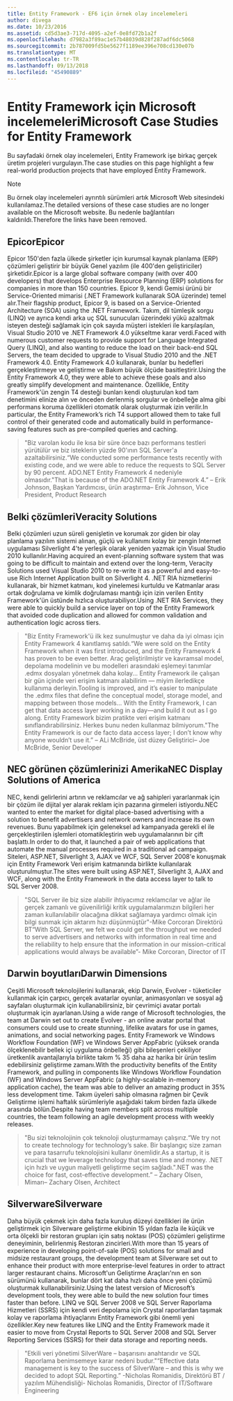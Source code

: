 ```yaml
---
title: Entity Framework - EF6 için örnek olay incelemeleri
author: divega
ms.date: 10/23/2016
ms.assetid: cd5d3ae3-717d-4095-a2ef-0e8fd72b1a2f
ms.openlocfilehash: d7982a3f89ac1e57b48039d828f287adf6dc5068
ms.sourcegitcommit: 2b787009fd5be5627f1189ee396e708cd130e07b
ms.translationtype: MT
ms.contentlocale: tr-TR
ms.lasthandoff: 09/13/2018
ms.locfileid: "45490889"
---
```

# <a name="microsoft-case-studies-for-entity-framework"></a><span data-ttu-id="93df9-102">Entity Framework için Microsoft incelemeleri</span><span class="sxs-lookup"><span data-stu-id="93df9-102">Microsoft Case Studies for Entity Framework</span></span>
<span data-ttu-id="93df9-103">Bu sayfadaki örnek olay incelemeleri, Entity Framework işe birkaç gerçek üretim projeleri vurgulayın.</span><span class="sxs-lookup"><span data-stu-id="93df9-103">The case studies on this page highlight a few real-world production projects that have employed Entity Framework.</span></span>
> [!NOTE]
> <span data-ttu-id="93df9-104">Bu örnek olay incelemeleri ayrıntılı sürümleri artık Microsoft Web sitesindeki kullanılamaz.</span><span class="sxs-lookup"><span data-stu-id="93df9-104">The detailed versions of these case studies are no longer available on the Microsoft website.</span></span> <span data-ttu-id="93df9-105">Bu nedenle bağlantıları kaldırıldı.</span><span class="sxs-lookup"><span data-stu-id="93df9-105">Therefore the links have been removed.</span></span>

## <a name="epicor"></a><span data-ttu-id="93df9-106">Epicor</span><span class="sxs-lookup"><span data-stu-id="93df9-106">Epicor</span></span>
<span data-ttu-id="93df9-107">Epicor 150'den fazla ülkede şirketler için kurumsal kaynak planlama (ERP) çözümleri geliştirir bir büyük Genel yazılım (ile 400'den geliştiriciler) şirketidir.</span><span class="sxs-lookup"><span data-stu-id="93df9-107">Epicor is a large global software company (with over 400 developers) that develops Enterprise Resource Planning (ERP) solutions for companies in more than 150 countries.</span></span>
<span data-ttu-id="93df9-108">Epicor 9, kendi Gemisi ürünü bir Service-Oriented mimarisi (.NET Framework kullanarak SOA üzerinde) temel alır.</span><span class="sxs-lookup"><span data-stu-id="93df9-108">Their flagship product, Epicor 9, is based on a Service-Oriented Architecture (SOA) using the .NET Framework.</span></span>
<span data-ttu-id="93df9-109">Takım, dil tümleşik sorgu (LINQ) ve ayrıca kendi arka uç SQL sunucuları üzerindeki yükü azaltmak isteyen desteği sağlamak için çok sayıda müşteri istekleri ile karşılaşılan, Visual Studio 2010 ve .NET Framework 4.0 yükseltme karar verdi.</span><span class="sxs-lookup"><span data-stu-id="93df9-109">Faced with numerous customer requests to provide support for Language Integrated Query (LINQ), and also wanting to reduce the load on their back-end SQL Servers, the team decided to upgrade to Visual Studio 2010 and the .NET Framework 4.0.</span></span>
<span data-ttu-id="93df9-110">Entity Framework 4.0 kullanarak, bunlar bu hedefleri gerçekleştirmeye ve geliştirme ve Bakım büyük ölçüde basitleştirir.</span><span class="sxs-lookup"><span data-stu-id="93df9-110">Using the Entity Framework 4.0, they were able to achieve these goals and also greatly simplify development and maintenance.</span></span>
<span data-ttu-id="93df9-111">Özellikle, Entity Framework'ün zengin T4 desteği bunları kendi oluşturulan kod tam denetimini elinize alın ve önceden derlenmiş sorgular ve önbelleğe alma gibi performans koruma özellikleri otomatik olarak oluşturmak izin verilir.</span><span class="sxs-lookup"><span data-stu-id="93df9-111">In particular, the Entity Framework’s rich T4 support allowed them to take full control of their generated code and automatically build in performance-saving features such as pre-compiled queries and caching.</span></span>

> <span data-ttu-id="93df9-112">"Biz varolan kodu ile kısa bir süre önce bazı performans testleri yürütülür ve biz isteklerin yüzde 90'ının SQL Server'a azaltabilirsiniz.</span><span class="sxs-lookup"><span data-stu-id="93df9-112">“We conducted some performance tests recently with existing code, and we were able to reduce the requests to SQL Server by 90 percent.</span></span>
<span data-ttu-id="93df9-113">ADO.NET Entity Framework 4 nedeniyle olmasıdır."</span><span class="sxs-lookup"><span data-stu-id="93df9-113">That is because of the ADO.NET Entity Framework 4.”</span></span> <span data-ttu-id="93df9-114">– Erik Johnson, Başkan Yardımcısı, ürün araştırma</span><span class="sxs-lookup"><span data-stu-id="93df9-114">– Erik Johnson, Vice President, Product Research</span></span>  

## <a name="veracity-solutions"></a><span data-ttu-id="93df9-115">Belki çözümleri</span><span class="sxs-lookup"><span data-stu-id="93df9-115">Veracity Solutions</span></span>
<span data-ttu-id="93df9-116">Belki çözümleri uzun süreli genişletin ve korumak zor giden bir olay planlama yazılım sistemi alınan, güçlü ve kullanımı kolay bir zengin Internet uygulaması Silverlight 4'te yerleşik olarak yeniden yazmak için Visual Studio 2010 kullanılır.</span><span class="sxs-lookup"><span data-stu-id="93df9-116">Having acquired an event-planning software system that was going to be difficult to maintain and extend over the long-term, Veracity Solutions used Visual Studio 2010 to re-write it as a powerful and easy-to-use Rich Internet Application built on Silverlight 4.</span></span>
<span data-ttu-id="93df9-117">.NET RIA hizmetlerini kullanarak, bir hizmet katmanı, kod yinelemesi kurtuldu ve Katmanlar arası ortak doğrulama ve kimlik doğrulaması mantığı için izin verilen Entity Framework'ün üstünde hızlıca oluşturabiliyor.</span><span class="sxs-lookup"><span data-stu-id="93df9-117">Using .NET RIA Services, they were able to quickly build a service layer on top of the Entity Framework that avoided code duplication and allowed for common validation and authentication logic across tiers.</span></span>  

> <span data-ttu-id="93df9-118">"Biz Entity Framework'ü ilk kez sunulmuştur ve daha da iyi olması için Entity Framework 4 kanıtlamış satıldı.</span><span class="sxs-lookup"><span data-stu-id="93df9-118">“We were sold on the Entity Framework when it was first introduced, and the Entity Framework 4 has proven to be even better.</span></span>
<span data-ttu-id="93df9-119">Araç geliştirilmiştir ve kavramsal model, depolama modelinin ve bu modelleri arasındaki eşlemeyi tanımlar .edmx dosyaları yönetmek daha kolay... Entity Framework ile çalışan bir gün içinde veri erişim katmanı alabilirim — miyim ilerledikçe kullanıma derleyin.</span><span class="sxs-lookup"><span data-stu-id="93df9-119">Tooling is improved, and it’s easier to manipulate the .edmx files that define the conceptual model, storage model, and mapping between those models... With the Entity Framework, I can get that data access layer working in a day—and build it out as I go along.</span></span>
<span data-ttu-id="93df9-120">Entity Framework bizim pratikte veri erişim katmanı sınıflandırabilirsiniz. Herkes bunu neden kullanmaz bilmiyorum."</span><span class="sxs-lookup"><span data-stu-id="93df9-120">The Entity Framework is our de facto data access layer; I don’t know why anyone wouldn’t use it.”</span></span> <span data-ttu-id="93df9-121">– ALi McBride, üst düzey Geliştirici</span><span class="sxs-lookup"><span data-stu-id="93df9-121">– Joe McBride, Senior Developer</span></span>

## <a name="nec-display-solutions-of-america"></a><span data-ttu-id="93df9-122">NEC görünen çözümlerinizi Amerika</span><span class="sxs-lookup"><span data-stu-id="93df9-122">NEC Display Solutions of America</span></span>
<span data-ttu-id="93df9-123">NEC, kendi gelirlerini artırın ve reklamcılar ve ağ sahipleri yararlanmak için bir çözüm ile dijital yer alarak reklam için pazarına girmeleri istiyordu.</span><span class="sxs-lookup"><span data-stu-id="93df9-123">NEC wanted to enter the market for digital place-based advertising with a solution to benefit advertisers and network owners and increase its own revenues.</span></span>
<span data-ttu-id="93df9-124">Bunu yapabilmek için geleneksel ad kampanyada gerekli el ile gerçekleştirilen işlemleri otomatikleştirin web uygulamalarının bir çift başlattı.</span><span class="sxs-lookup"><span data-stu-id="93df9-124">In order to do that, it launched a pair of web applications that automate the manual processes required in a traditional ad campaign.</span></span>
<span data-ttu-id="93df9-125">Siteleri, ASP.NET, Silverlight 3, AJAX ve WCF, SQL Server 2008'e konuşmak için Entity Framework Veri erişim katmanında birlikte kullanılarak oluşturulmuştur.</span><span class="sxs-lookup"><span data-stu-id="93df9-125">The sites were built using ASP.NET, Silverlight 3, AJAX and WCF, along with the Entity Framework in the data access layer to talk to SQL Server 2008.</span></span>

> <span data-ttu-id="93df9-126">"SQL Server ile biz size alabilir ihtiyacımız reklamcılar ve ağlar ile gerçek zamanlı ve güvenilirliği kritik uygulamalarımızın bilgileri her zaman kullanılabilir olacağına dikkat sağlamaya yardımcı olmak için bilgi sunmak için aktarım hızı düşünmüştür"-Mike Corcoran Direktörü BT</span><span class="sxs-lookup"><span data-stu-id="93df9-126">“With SQL Server, we felt we could get the throughput we needed to serve advertisers and networks with information in real time and the reliability to help ensure that the information in our mission-critical applications would always be available”- Mike Corcoran, Director of IT</span></span>

## <a name="darwin-dimensions"></a><span data-ttu-id="93df9-127">Darwin boyutları</span><span class="sxs-lookup"><span data-stu-id="93df9-127">Darwin Dimensions</span></span>
<span data-ttu-id="93df9-128">Çeşitli Microsoft teknolojilerini kullanarak, ekip Darwin, Evolver - tüketiciler kullanmak için çarpıcı, gerçek avatarlar oyunlar, animasyonları ve sosyal ağ sayfaları oluşturmak için kullanabilirsiniz, bir çevrimiçi avatar portalı oluşturmak için ayarlanan.</span><span class="sxs-lookup"><span data-stu-id="93df9-128">Using a wide range of Microsoft technologies, the team at Darwin set out to create Evolver - an online avatar portal that consumers could use to create stunning, lifelike avatars for use in games, animations, and social networking pages.</span></span>
<span data-ttu-id="93df9-129">Entity Framework ve Windows Workflow Foundation (WF) ve Windows Server AppFabric (yüksek oranda ölçeklenebilir bellek içi uygulama önbelleği) gibi bileşenleri çekiliyor üretkenlik avantajlarıyla birlikte takım % 35 daha az harika bir ürün teslim edebilirsiniz geliştirme zamanı.</span><span class="sxs-lookup"><span data-stu-id="93df9-129">With the productivity benefits of the Entity Framework, and pulling in components like Windows Workflow Foundation (WF) and Windows Server AppFabric (a highly-scalable in-memory application cache), the team was able to deliver an amazing product in 35% less development time.</span></span>
<span data-ttu-id="93df9-130">Takım üyeleri sahip olmasına rağmen bir Çevik Geliştirme işlemi haftalık sürümleriyle aşağıdaki takım birden fazla ülkede arasında bölün.</span><span class="sxs-lookup"><span data-stu-id="93df9-130">Despite having team members split across multiple countries, the team following an agile development process with weekly releases.</span></span>

 > <span data-ttu-id="93df9-131">"Bu sizi teknolojinin çok teknoloji oluşturmamayı çalışırız.</span><span class="sxs-lookup"><span data-stu-id="93df9-131">“We try not to create technology for technology’s sake.</span></span> <span data-ttu-id="93df9-132">Bir başlangıç size zaman ve para tasarrufu teknolojisini kullanır önemlidir.</span><span class="sxs-lookup"><span data-stu-id="93df9-132">As a startup, it is crucial that we leverage technology that saves time and money.</span></span>
 <span data-ttu-id="93df9-133">.NET için hızlı ve uygun maliyetli geliştirme seçim sağladı."</span><span class="sxs-lookup"><span data-stu-id="93df9-133">.NET was the choice for fast, cost-effective development.”</span></span> <span data-ttu-id="93df9-134">– Zachary Olsen, Mimarı</span><span class="sxs-lookup"><span data-stu-id="93df9-134">– Zachary Olsen, Architect</span></span>  

## <a name="silverware"></a><span data-ttu-id="93df9-135">Silverware</span><span class="sxs-lookup"><span data-stu-id="93df9-135">Silverware</span></span>
<span data-ttu-id="93df9-136">Daha büyük çekmek için daha fazla kuruluş düzeyi özellikleri ile ürün geliştirmek için Silverware geliştirme ekibinin 15 yıldan fazla ile küçük ve orta ölçekli bir restoran grupları için satış noktası (POS) çözümleri geliştirme deneyiminin, belirlenmiş Restoran zincirleri.</span><span class="sxs-lookup"><span data-stu-id="93df9-136">With more than 15 years of experience in developing point-of-sale (POS) solutions for small and midsize restaurant groups, the development team at Silverware set out to enhance their product with more enterprise-level features in order to attract larger restaurant chains.</span></span>
<span data-ttu-id="93df9-137">Microsoft'un Geliştirme Araçları'nın en son sürümünü kullanarak, bunlar dört kat daha hızlı daha önce yeni çözümü oluşturmak kullanabilirsiniz.</span><span class="sxs-lookup"><span data-stu-id="93df9-137">Using the latest version of Microsoft’s development tools, they were able to build the new solution four times faster than before.</span></span>
<span data-ttu-id="93df9-138">LINQ ve SQL Server 2008 ve SQL Server Raporlama Hizmetleri (SSRS) için kendi veri depolama için Crystal raporlardan taşımak kolay ve raporlama ihtiyaçlarını Entity Framework gibi önemli yeni özellikler.</span><span class="sxs-lookup"><span data-stu-id="93df9-138">Key new features like LINQ and the Entity Framework made it easier to move from Crystal Reports to SQL Server 2008 and SQL Server Reporting Services (SSRS) for their data storage and reporting needs.</span></span>

> <span data-ttu-id="93df9-139">"Etkili veri yönetimi SilverWare – başarısını anahtarıdır ve SQL Raporlama benimsemeye karar nedeni budur."</span><span class="sxs-lookup"><span data-stu-id="93df9-139">“Effective data management is key to the success of SilverWare – and this is why we decided to adopt SQL Reporting.”</span></span> <span data-ttu-id="93df9-140">-Nicholas Romanidis, Direktörü BT / yazılım Mühendisliği</span><span class="sxs-lookup"><span data-stu-id="93df9-140">- Nicholas Romanidis, Director of IT/Software Engineering</span></span>
